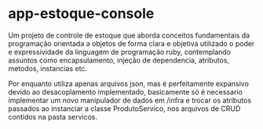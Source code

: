 # app-estoque-console

Um projeto de controle de estoque que aborda conceitos fundamentais da programação orientada a objetos de forma clara e objetiva utilizado o poder e expressividade da linguagem de programação ruby, contemplando assuntos como encapsulamento, injeção de dependencia, atributos, metodos, instancias etc.

Por enquanto utiliza apenas arquivos json, mas é perfeitamente expansivo devido ao desacoplamento implementado, basicamente só é necessario implementar um novo manipulador de dados em /infra e trocar os atributos passados ao instanciar a classe ProdutoServico, nos arquivos de CRUD contidos na pasta servicos.
